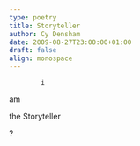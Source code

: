 ```yaml
---
type: poetry
title: Storyteller
author: Cy Densham
date: 2009-08-27T23:00:00+01:00
draft: false
align: monospace
---
```


            i
am           

the
Storyteller

?
